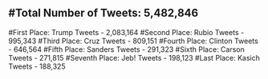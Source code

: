 #Total Number of Tweets: 5,482,846 
---
#First Place: Trump Tweets - 2,083,164
#Second Place: Rubio Tweets - 995,343
#Third Place: Cruz Tweets - 809,151
#Fourth Place: Clinton Tweets - 646,564
#Fifth Place: Sanders Tweets - 291,323
#Sixth Place: Carson Tweets - 271,815
#Seventh Place: Jeb! Tweets - 198,123
#Last Place: Kasich Tweets - 188,325
